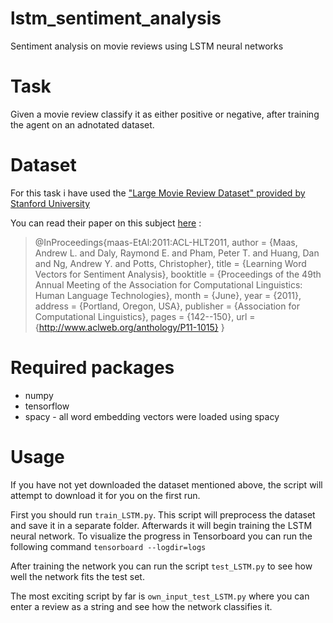 # lstm_sentiment_analysis
Sentiment analysis on movie reviews using LSTM neural networks

# Task

Given a movie review classify it as either positive or negative, after training the agent on an adnotated dataset.

# Dataset

For this task i have used the ["Large Movie Review Dataset" provided by Stanford University](http://ai.stanford.edu/~amaas/data/sentiment/)

You can read their paper on this subject [here](http://ai.stanford.edu/~amaas/papers/wvSent_acl2011.pdf) :
   
   > @InProceedings{maas-EtAl:2011:ACL-HLT2011,
      author    = {Maas, Andrew L.  and  Daly, Raymond E.  and  Pham, Peter T.  and  Huang, Dan  and  Ng, Andrew Y.  and  Potts, Christopher},
      title     = {Learning Word Vectors for Sentiment Analysis},
      booktitle = {Proceedings of the 49th Annual Meeting of the Association for Computational Linguistics: Human Language Technologies},
      month     = {June},
      year      = {2011},
      address   = {Portland, Oregon, USA},
      publisher = {Association for Computational Linguistics},
      pages     = {142--150},
      url       = {http://www.aclweb.org/anthology/P11-1015}
    }

# Required packages

   * numpy
   * tensorflow
   * spacy - all word embedding vectors were loaded using spacy

# Usage

If you have not yet downloaded the dataset mentioned above, the script will attempt to download it for you on the first run.

First you should run `train_LSTM.py`. This script will preprocess the dataset and save it in a separate folder. Afterwards it will begin training the LSTM neural network. To visualize the progress in Tensorboard you can run the following command ```tensorboard --logdir=logs```

After training the network you can run the script `test_LSTM.py` to see how well the network fits the test set.

The most exciting script by far is `own_input_test_LSTM.py` where you can enter a review as a string and see how the network classifies it.

   
